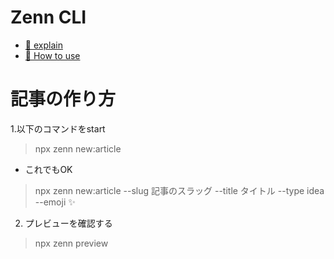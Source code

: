 # Zenn CLI
* [📘 explain](https://zenn.dev/zenn/articles/install-zenn-cli)
* [📘 How to use](https://zenn.dev/zenn/articles/zenn-cli-guide)

# 記事の作り方
1.以下のコマンドをstart 
> npx zenn new:article
- これでもOK
> npx zenn new:article --slug 記事のスラッグ --title タイトル --type idea --emoji ✨ 
2. プレビューを確認する
> npx zenn preview